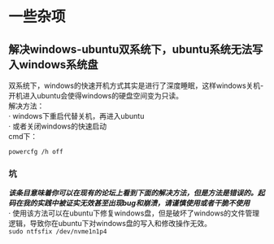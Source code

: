 # 一些杂项
## 解决windows-ubuntu双系统下，ubuntu系统无法写入windows系统盘

双系统下，windows的快速开机方式其实是进行了深度睡眠，这样windows关机-开机进入ubuntu会使得windows的硬盘空间变为只读。  
解决方法：  
·  windows下重启代替关机，再进入ubuntu  
· 或者关闭windows的快速启动  
cmd下：  
```
powercfg /h off
```

### 坑
***该条目意味着你可以在现有的论坛上看到下面的解决方法，但是方法是错误的。起码在我的实践中被证实无效甚至出现bug和崩溃，请谨慎使用或者干脆不使用***  
· 使用该方法可以在ubuntu下修复windows盘，但是破坏了windows的文件管理逻辑，导致你在ubuntu下对windows盘的写入和修改操作无效。  
 ```sudo ntfsfix /dev/nvme1n1p4```
